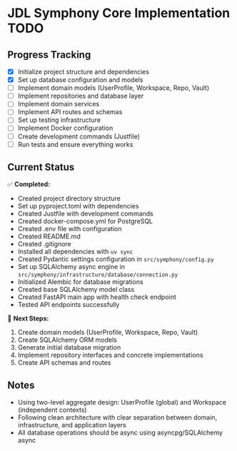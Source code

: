 # JDL Symphony Core Implementation TODO

## Progress Tracking

- [x] Initialize project structure and dependencies
- [x] Set up database configuration and models
- [ ] Implement domain models (UserProfile, Workspace, Repo, Vault)
- [ ] Implement repositories and database layer
- [ ] Implement domain services
- [ ] Implement API routes and schemas
- [ ] Set up testing infrastructure
- [ ] Implement Docker configuration
- [ ] Create development commands (Justfile)
- [ ] Run tests and ensure everything works

## Current Status

✅ **Completed:**
- Created project directory structure
- Set up pyproject.toml with dependencies
- Created Justfile with development commands
- Created docker-compose.yml for PostgreSQL
- Created .env file with configuration
- Created README.md
- Created .gitignore
- Installed all dependencies with `uv sync`
- Created Pydantic settings configuration in `src/symphony/config.py`
- Set up SQLAlchemy async engine in `src/symphony/infrastructure/database/connection.py`
- Initialized Alembic for database migrations
- Created base SQLAlchemy model class
- Created FastAPI main app with health check endpoint
- Tested API endpoints successfully

🚧 **Next Steps:**
1. Create domain models (UserProfile, Workspace, Repo, Vault)
2. Create SQLAlchemy ORM models
3. Generate initial database migration
4. Implement repository interfaces and concrete implementations
5. Create API schemas and routes

## Notes

- Using two-level aggregate design: UserProfile (global) and Workspace (independent contexts)
- Following clean architecture with clear separation between domain, infrastructure, and application layers
- All database operations should be async using asyncpg/SQLAlchemy async
